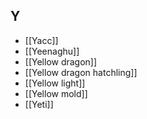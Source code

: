 ## Y


- [[Yacc]]
- [[Yeenaghu]]
- [[Yellow dragon]]
- [[Yellow dragon hatchling]]
- [[Yellow light]]
- [[Yellow mold]]
- [[Yeti]]
